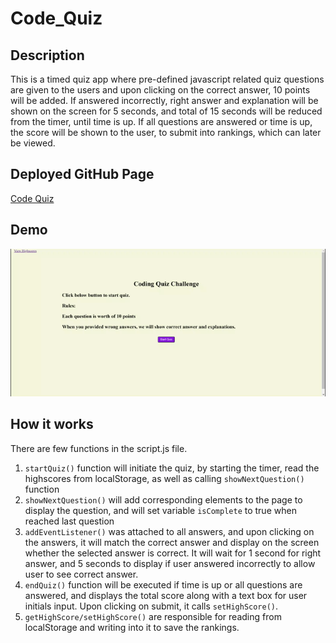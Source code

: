 # Code_Quiz

## Description
This is a timed quiz app where pre-defined javascript related quiz questions are given to the users and upon clicking on the correct answer, 10 points will be added. If answered incorrectly, right answer and explanation will be shown on the screen for 5 seconds, and total of 15 seconds will be reduced from the timer, until time is up. If all questions are answered or time is up, the score will be shown to the user, to submit into rankings, which can later be viewed.

## Deployed GitHub Page
[Code Quiz](https://xuyangzhang0.github.io/Code_Quiz/)

## Demo

![User Flow](./assets/images/CodeQuiz.gif)

## How it works
There are few functions in the script.js file.

1. `startQuiz()` function will initiate the quiz, by starting the timer, read the highscores from localStorage, as well as calling `showNextQuestion()` function
2. `showNextQuestion()` will add corresponding elements to the page to display the question, and will set variable `isComplete` to true when reached last question
3. `addEventListener()` was attached to all answers, and upon clicking on the answers, it will match the correct answer and display on the screen whether the selected answer is correct. It will wait for 1 second for right answer, and 5 seconds to display if user answered incorrectly to allow user to see correct answer.
4. `endQuiz()` function will be executed if time is up or all questions are answered, and displays the total score along with a text box for user initials input. Upon clicking on submit, it calls `setHighScore()`.
5. `getHighScore/setHighScore()` are responsible for reading from localStorage and writing into it to save the rankings.